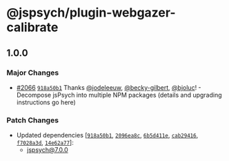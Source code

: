 # @jspsych/plugin-webgazer-calibrate

## 1.0.0
### Major Changes



- [#2066](https://github.com/jspsych/jsPsych/pull/2066) [`918a50b1`](https://github.com/jspsych/jsPsych/commit/918a50b17d9e125b5fd2ec8e17aee7a307bd68f7) Thanks [@jodeleeuw](https://github.com/jodeleeuw), [@becky-gilbert](https://github.com/becky-gilbert), [@bjoluc](https://github.com/bjoluc)! - Decompose jsPsych into multiple NPM packages (details and upgrading instructions go here)


### Patch Changes

- Updated dependencies [[`918a50b1`](https://github.com/jspsych/jsPsych/commit/918a50b17d9e125b5fd2ec8e17aee7a307bd68f7), [`2096ea8c`](https://github.com/jspsych/jsPsych/commit/2096ea8c3e8b3d25f001d431eca63647358cc776), [`6b5d411e`](https://github.com/jspsych/jsPsych/commit/6b5d411e9c220d67f800238310df40accbee0c6c), [`cab29416`](https://github.com/jspsych/jsPsych/commit/cab2941619fb0c7798f222f90c224ee5383c3582), [`f7028a3d`](https://github.com/jspsych/jsPsych/commit/f7028a3d64668a657cee04df3994c9f197f1658d), [`14e62a77`](https://github.com/jspsych/jsPsych/commit/14e62a77cbcd528d6ffe6f695118c52b60972939)]:
  - jspsych@7.0.0
